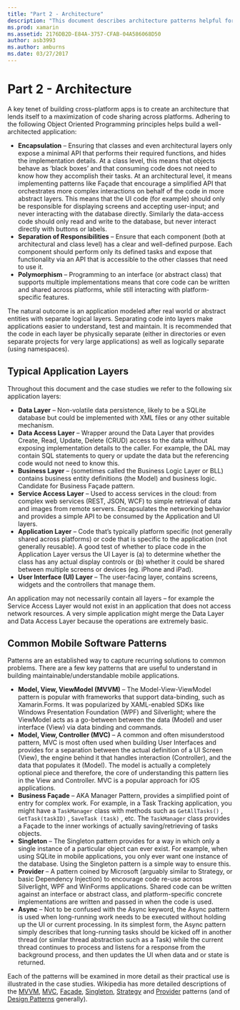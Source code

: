 ```yaml
---
title: "Part 2 - Architecture"
description: "This document describes architecture patterns helpful for building cross-platform applications. It discusses typical application layers (data layer, data access layer, etc.) and common mobile software patterns (MVVM, MVC, etc.)"
ms.prod: xamarin
ms.assetid: 2176DB2D-E84A-3757-CFAB-04A586068D50
author: asb3993
ms.author: amburns
ms.date: 03/27/2017
---
```


# Part 2 - Architecture

A key tenet of building cross-platform apps is to create an architecture
that lends itself to a maximization of code sharing across platforms. Adhering
to the following Object Oriented Programming principles helps build a
well-architected application:

-   **Encapsulation** – Ensuring that classes and even architectural layers only expose a minimal API that performs their required functions, and hides the implementation details. At a class level, this means that objects behave as ‘black boxes’ and that consuming code does not need to know how they accomplish their tasks. At an architectural level, it means implementing patterns like Façade that encourage a simplified API that orchestrates more complex interactions on behalf of the code in more abstract layers. This means that the UI code (for example) should only be responsible for displaying screens and accepting user-input; and never interacting with the database directly. Similarly the data-access code should only read and write to the database, but never interact directly with buttons or labels.
-   **Separation of Responsibilities** – Ensure that each component (both at architectural and class level) has a clear and well-defined purpose. Each component should perform only its defined tasks and expose that functionality via an API that is accessible to the other classes that need to use it.
-   **Polymorphism** – Programming to an interface (or abstract class) that supports multiple implementations means that core code can be written and shared across platforms, while still interacting with platform-specific features.


The natural outcome is an application modeled after real world or abstract
entities with separate logical layers. Separating code into layers make
applications easier to understand, test and maintain. It is recommended that the
code in each layer be physically separate (either in directories or even
separate projects for very large applications) as well as logically separate
(using namespaces).

 <a name="Typical_Application_Layers" />


## Typical Application Layers

Throughout this document and the case studies we refer to the following six
application layers:

-   **Data Layer** – Non-volatile data persistence, likely to be a SQLite database but could be implemented with XML files or any other suitable mechanism.
-   **Data Access Layer** – Wrapper around the Data Layer that provides Create, Read, Update, Delete (CRUD) access to the data without exposing implementation details to the caller. For example, the DAL may contain SQL statements to query or update the data but the referencing code would not need to know this.
-   **Business Layer** – (sometimes called the Business Logic Layer or BLL) contains business entity definitions (the Model) and business logic. Candidate for Business Façade pattern.
-   **Service Access Layer** – Used to access services in the cloud: from complex web services (REST, JSON, WCF) to simple retrieval of data and images from remote servers. Encapsulates the networking behavior and provides a simple API to be consumed by the Application and UI layers.
-   **Application Layer** – Code that’s typically platform specific (not generally shared across platforms) or code that is specific to the application (not generally reusable). A good test of whether to place code in the Application Layer versus the UI Layer is (a) to determine whether the class has any actual display controls or (b) whether it could be shared between multiple screens or devices (eg. iPhone and iPad).
-   **User Interface (UI) Layer** – The user-facing layer, contains screens, widgets and the controllers that manage them.


An application may not necessarily contain all layers – for example the
Service Access Layer would not exist in an application that does not access
network resources. A very simple application might merge the Data Layer and Data
Access Layer because the operations are extremely basic.

 <a name="Common_Mobile_Software_Patterns" />


## Common Mobile Software Patterns

Patterns are an established way to capture recurring solutions to common
problems. There are a few key patterns that are useful to understand in building
maintainable/understandable mobile applications.

-   **Model, View, ViewModel (MVVM)** – The Model-View-ViewModel pattern is popular with frameworks that support data-binding, such as Xamarin.Forms. It was popularized by XAML-enabled SDKs like Windows Presentation Foundation (WPF) and Silverlight; where the ViewModel acts as a go-between between the data (Model) and user interface (View) via data binding and commands.
-   **Model, View, Controller (MVC)** – A common and often misunderstood pattern, MVC is most often used when building User Interfaces and provides for a separation between the actual definition of a UI Screen (View), the engine behind it that handles interaction (Controller), and the data that populates it (Model). The model is actually a completely optional piece and therefore, the core of understanding this pattern lies in the View and Controller. MVC is a popular approach for iOS applications.
-   **Business Façade** – AKA Manager Pattern, provides a simplified point of entry for complex work. For example, in a Task Tracking application, you might have a  `TaskManager` class with methods such as  `GetAllTasks()` ,  `GetTask(taskID)` ,  `SaveTask (task)` , etc. The  `TaskManager` class provides a Façade to the inner workings of actually saving/retrieving of tasks objects.
-   **Singleton** – The Singleton pattern provides for a way in which only a single instance of a particular object can ever exist. For example, when using SQLite in mobile applications, you only ever want one instance of the database. Using the Singleton pattern is a simple way to ensure this.
-   **Provider** – A pattern coined by Microsoft (arguably similar to Strategy, or basic Dependency Injection) to encourage code re-use across Silverlight, WPF and WinForms applications. Shared code can be written against an interface or abstract class, and platform-specific concrete implementations are written and passed in when the code is used.
-   **Async** – Not to be confused with the Async keyword, the Async pattern is used when long-running work needs to be executed without holding up the UI or current processing. In its simplest form, the Async pattern simply describes that long-running tasks should be kicked off in another thread (or similar thread abstraction such as a Task) while the current thread continues to process and listens for a response from the background process, and then updates the UI when data and or state is returned.


Each of the patterns will be examined in more detail as their practical use
is illustrated in the case studies. Wikipedia has more detailed descriptions of
the [MVVM](https://en.wikipedia.org/wiki/Model–view–viewmodel),
[MVC](https://en.wikipedia.org/wiki/Model–view–controller),
[Facade](https://en.wikipedia.org/wiki/Facade_pattern), [Singleton](https://en.wikipedia.org/wiki/Singleton_pattern), [Strategy](https://en.wikipedia.org/wiki/Strategy_pattern) and [Provider](https://en.wikipedia.org/wiki/Provider_model) patterns (and of [Design Patterns](https://en.wikipedia.org/wiki/Design_Patterns) generally).
